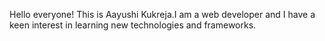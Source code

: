 Hello everyone!
This is Aayushi Kukreja.I am a web developer and I have a keen interest in learning new technologies and frameworks.